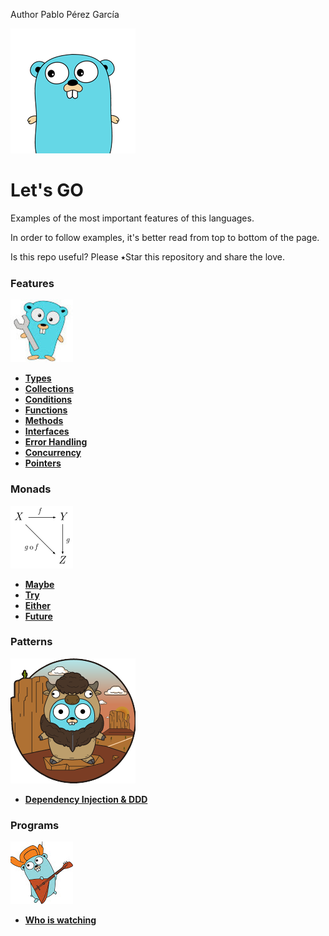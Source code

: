  Author Pablo Pérez García

![My image](img/gopher-main.png)    
 # Let's GO  
Examples of the most important features of this languages.

In order to follow examples, it's better read from top to bottom of the page.

Is this repo useful? Please ⭑Star this repository and share the love.

### Features
![My image](img/features.jpg)    

* **[Types](features/src/politrons/lang/Types_test.go)**
* **[Collections](features/src/politrons/lang/Collections_test.go)**
* **[Conditions](features/src/politrons/lang/Conditions_test.go)**
* **[Functions](features/src/politrons/lang/Functions_test.go)** 
* **[Methods](features/src/politrons/lang/Methods_test.go)**
* **[Interfaces](features/src/politrons/lang/Interfaces_test.go)**
* **[Error Handling](features/src/politrons/lang/ErrorHandling_test.go)**
* **[Concurrency](features/src/politrons/lang/Concurrency_test.go)**
* **[Pointers](features/src/politrons/lang/Pointers_test.go)**

### Monads
![My image](img/pure.png)    
* **[Maybe](features/src/politrons/monads/Maybe.go)**
* **[Try](features/src/politrons/monads/Try.go)**
* **[Either](features/src/politrons/monads/Either.go)**
* **[Future](features/src/politrons/monads/Future.go)**

### Patterns
![My image](img/pattern.png)    
* **[Dependency Injection & DDD](features/src/politrons/tools/DI)**

### Programs
![My image](img/programs.jpg)    

* **[Who is watching](https://github.com/politrons/Who-is-watching)**